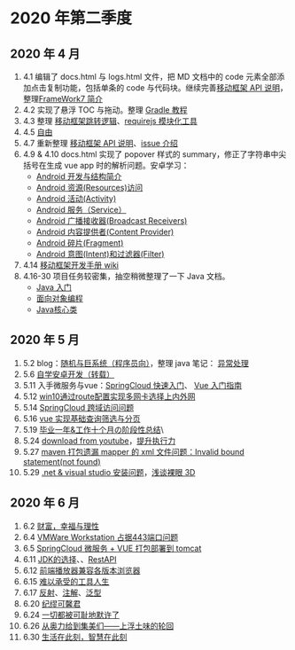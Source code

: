 
# 2020 年第二季度

## 2020 年 4 月

1. 4.1 编辑了 docs.html 与 logs.html 文件，把 MD 文档中的 code 元素全部添加点击复制功能，包括单条的 code 与代码块。继续完善[移动框架 API 说明](/csnotes/mobile/android/android-framework-api.md)，整理[FrameWork7 简介](/csnotes/mobile/android/android-FrameWork7-intro.md)
2. 4.2 实现了悬浮 TOC 与拖动。整理 [Gradle 教程](/csnotes/java/tools/gradle-intro.md)
3. 4.3 整理  [移动框架跳转逻辑](/csnotes/mobile/android/android-framework-jump-logic.md)、[requirejs 模块化工具](/csnotes/fe/JavaScipt/js-require.md)
4. 4.5 [自由](https://cakipaul.com/blog/2020/04/05/2020-04-05%20%E8%87%AA%E7%94%B1/)
5. 4.7 重新整理 [移动框架 API 说明](/csnotes/mobile/android/android-framework-api.md)、[issue 介绍](/csnotes/dev/issue.md)
6. 4.9 & 4.10 docs.html 实现了 popover 样式的 summary，修正了字符串中尖括号在生成 vue app 时的解析问题。安卓学习：
   * [Android 开发与结构简介](/csnotes/mobile/android/android-intro.md)
   * [Android 资源(Resources)访问](/csnotes/mobile/android/android-resources.md)
   * [Android 活动(Activity)](/csnotes/mobile/android/android-activity.md)
   * [Android 服务（Service）](/csnotes/mobile/android/android-service.md)
   * [Android 广播接收器(Broadcast Receivers)](/csnotes/mobile/android/android-broadcast.md)
   * [Android 内容提供者(Content Provider)](/csnotes/mobile/android/android-content.md)
   * [Android 碎片(Fragment)](/csnotes/mobile/android/android-fragment.md)
   * [Android 意图(Intent)和过滤器(Filter)](/csnotes/mobile/android/android-intent.md)
7. 4.14 [移动框架开发手册 wiki](http://git.inspur.com/songww/android-develop-tools/wikis/%E7%A7%BB%E5%8A%A8%E6%A1%86%E6%9E%B6%E5%BC%80%E5%8F%91%E6%89%8B%E5%86%8C)
8. 4.16-30 项目任务较密集，抽空稍微整理了一下 Java 文档。
   * [Java 入门](/csnotes/java/grammar/java-intro.md)
   * [面向对象编程](/csnotes/java/grammar/java-oop.md)
   * [Java核心类](/csnotes/java/grammar/java-core.md)

## 2020 年 5 月

1. 5.2 blog：[随机与巨系统（程序员向）](https://cakipaul.com/blog/2020/05/02/2020-05-02%20%E9%9A%8F%E6%9C%BA%E4%B8%8E%E5%B7%A8%E7%B3%BB%E7%BB%9F/)，整理 java 笔记： [异常处理](/csnotes/java/grammar/java-exp.md)
2. 5.6 [自学安卓开发（转载）](https://cakipaul.com/cs-blog/2020/05/06/2020-05-06%E8%87%AA%E5%AD%A6%E5%AE%89%E5%8D%93%E5%BC%80%E5%8F%91/)
3. 5.11 入手微服务与vue：[SpringCloud 快速入门](/csnotes/java/Spring/springcloud-intro.md)、 [Vue 入门指南](/csnotes/fe/Vue/vue1.md)
4. 5.12 [win10通过route配置实现多网卡选择上内外网](https://cakipaul.com/cs-blog/2020/05/12/2020-05-12win10%E9%80%9A%E8%BF%87route%E9%85%8D%E7%BD%AE%E5%AE%9E%E7%8E%B0%E5%A4%9A%E7%BD%91%E5%8D%A1%E9%80%89%E6%8B%A9%E4%B8%8A%E5%86%85%E5%A4%96%E7%BD%91/)
5. 5.14 [SpringCloud 跨域访问问题](https://cakipaul.com/cs-blog/2020/05/14/2020-05-14SpringCloud%E8%B7%A8%E5%9F%9F%E8%AE%BF%E9%97%AE%E9%97%AE%E9%A2%98/)
6. 5.16 [vue 实现基础查询筛选与分页](https://cakipaul.com/cs-blog/2020/05/16/2020-05-16vue%E5%AE%9E%E7%8E%B0%E5%9F%BA%E7%A1%80%E6%9F%A5%E8%AF%A2%E7%AD%9B%E9%80%89%E4%B8%8E%E5%88%86%E9%A1%B5/#more)
7. 5.19 [毕业一年&工作十个月の阶段性总结](https://cakipaul.com/cs-blog/2020/05/19/2020-05-19%E5%B7%A5%E4%BD%9C%E5%8D%81%E4%B8%AA%E6%9C%88%E9%98%B6%E6%AE%B5%E6%80%A7%E6%80%BB%E7%BB%93/#more)\
8. 5.24 [download from youtube](https://cakipaul.com/cs-blog/2020/05/24/2020-05-24%E7%88%AC%E5%8F%96%E6%B2%B9%E7%AE%A1/#more)，[提升执行力](https://cakipaul.com/blog/2020/05/24/2020-05-24%E6%8F%90%E5%8D%87%E6%89%A7%E8%A1%8C%E5%8A%9B/)
9. 5.27 [maven 打包遗漏 mapper 的 xml 文件问题：Invalid bound statement(not found)](https://cakipaul.com/cs-blog/2020/05/27/2020-05-27pom%E6%89%93%E5%8C%85%E9%81%97%E6%BC%8Fmapper%E7%9A%84xml%E6%96%87%E4%BB%B6%E9%97%AE%E9%A2%98/#more)
10. 5.29 [.net & visual studio 安装问题](https://cakipaul.com/cs-blog/2020/05/29/2020-05-29dotnetAndVS/#more)，[浅谈裸眼 3D](https://cakipaul.com/blog/2020/05/29/2020-05-29%E6%B5%85%E8%B0%88%E8%A3%B8%E7%9C%BC3D/)

## 2020 年 6 月

1. 6.2 [财富，幸福与理性](https://cakipaul.com/blog/2020/06/02/2020-06-02%E8%B4%A2%E5%AF%8C%E7%90%86%E6%80%A7%E4%B8%8E%E5%B9%B8%E7%A6%8F/)
2. 6.4 [VMWare Workstation 占据443端口问题](https://cakipaul.com/cs-blog/2020/06/04/2020-06-04VMWare%E5%8D%A0%E6%8D%AE443%E7%AB%AF%E5%8F%A3%E9%97%AE%E9%A2%98/)
3. 6.5 [SpringCloud 微服务 + VUE 打包部署到 tomcat](https://cakipaul.com/cs-blog/2020/06/05/2020-06-05%E5%BE%AE%E6%9C%8D%E5%8A%A1%E6%89%93%E5%8C%85%E9%83%A8%E7%BD%B2%E5%88%B0tomcat/)
4. 6.11 [JDK的选择](/csnotes/java/参考资源/JDK的选择.md)、[](https://cakipaul.com/cs-blog/2020/06/11/2020-06-11OracleSun%20JDK%E4%B8%8EOpenJDK%E7%9A%84%E5%8C%BA%E5%88%AB%E5%92%8C%E8%81%94%E7%B3%BB/#more)、[RestAPI](/csnotes/java/参考资源/RestAPI.md)
5. 6.12 [前端播放器兼容各版本浏览器](https://cakipaul.com/cs-blog/2020/06/12/2020-06-12%E5%89%8D%E7%AB%AF%E6%92%AD%E6%94%BE%E5%99%A8%E5%85%BC%E5%AE%B9IE8/#more)
6. 6.15 [难以承受的工具人生](https://cakipaul.com/blog/2020/06/15/2020-06-15%E9%9A%BE%E4%BB%A5%E6%89%BF%E5%8F%97%E7%9A%84%E5%B7%A5%E5%85%B7%E4%BA%BA%E7%94%9F/)
7. 6.17 [反射](/csnotes/java/grammar/java-invoke.md)、[注解](/csnotes/java/grammar/java-anno.md)、[泛型](/csnotes/java/grammar/java-T.md)
8. 6.20 [纪缪可馨君](https://cakipaul.com/blog/2020/06/20/2020-06-20%E7%BA%AA%E7%BC%AA%E5%8F%AF%E9%A6%A8%E5%90%9B/)
9. 6.24 [一切都被可耻地默许了](https://cakipaul.com/blog/2020/06/24/2020-06-24%E4%B8%80%E5%88%87%E9%83%BD%E8%A2%AB%E5%8F%AF%E8%80%BB%E5%9C%B0%E9%BB%98%E8%AE%B8%E4%BA%86/)
10. 6.26 [从奥力给到集美们——上浮土味的轮回](https://cakipaul.com/blog/2020/06/26/2020-06-26%E4%BB%8E%E5%A5%A5%E5%8A%9B%E7%BB%99%E5%88%B0%E9%9B%86%E7%BE%8E%E4%BB%AC%E4%B8%8A%E6%B5%AE%E5%9C%9F%E5%91%B3%E7%9A%84%E8%BD%AE%E5%9B%9E/)
11. 6.30 [生活在此刻，智慧在此刻](https://cakipaul.com/blog/2020/06/30/2020-06-30%E7%94%9F%E6%B4%BB%E5%9C%A8%E6%AD%A4%E5%88%BB%E6%99%BA%E6%85%A7%E5%9C%A8%E6%AD%A4%E5%88%BB/)